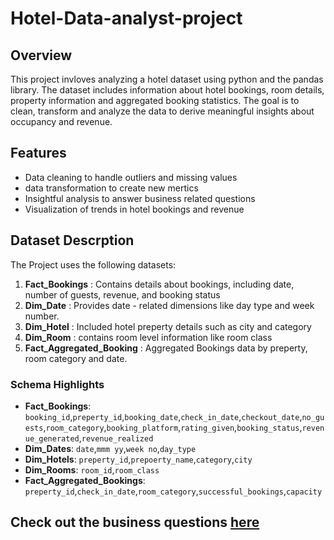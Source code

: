 # Hotel-Data-analyst-project

## Overview 
This project invloves analyzing a hotel dataset using python and the pandas library. The dataset includes information about hotel bookings, room details, property information and aggregated booking statistics. The goal is to clean, transform and analyze the data to derive meaningful insights about occupancy and revenue. 

## Features 
- Data cleaning to handle outliers and missing values
- data transformation to create new mertics
- Insightful analysis to answer business related questions
- Visualization of trends in hotel bookings and revenue

## Dataset Descrption 
The Project uses the following datasets:
1. **Fact_Bookings** :  Contains details about bookings, including date, number of guests, revenue, and booking status
2. **Dim_Date** : Provides date - related dimensions like day type and week number.
3. **Dim_Hotel** : Included hotel preperty details such as city and category
4. **Dim_Room** : contains room level information like room class
5. **Fact_Aggregated_Booking** : Aggregated Bookings data by preperty, room category and date.

### **Schema Highlights**
- **Fact_Bookings**:
`booking_id`,`preperty_id`,`booking_date`,`check_in_date`,`checkout_date`,`no_guests`,`room_category`,`booking_platform`,`rating_given`,`booking_status`,`revenue_generated`,`revenue_realized`
- **Dim_Dates**:
`date`,`mmm yy`,`week no`,`day_type`
- **Dim_Hotels**:
`preperty_id`,`prepoerty_name`,`category`,`city`
- **Dim_Rooms**:
`room_id`,`room_class`
- **Fact_Aggregated_Bookings**:
`preperty_id`,`check_in_date`,`room_category`,`successful_bookings`,`capacity`

## Check out the business questions [here](Python_question.txt)
